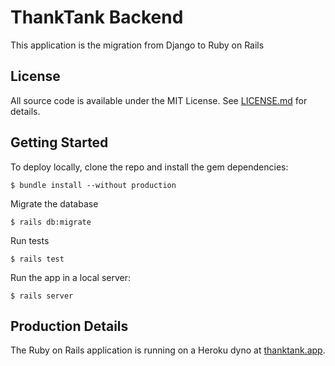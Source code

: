 # ThankTank Backend

This application is the migration from Django to Ruby on Rails

## License
All source code is available under the MIT License. See [LICENSE.md](License.md) for details.

## Getting Started
To deploy locally, clone the repo and install the gem dependencies:
```
$ bundle install --without production
```
Migrate the database
```
$ rails db:migrate
```
Run tests
```
$ rails test
```
Run the app in a local server:
```
$ rails server
```

## Production Details
The Ruby on Rails application is running on a Heroku dyno at [thanktank.app](thanktank.app).
